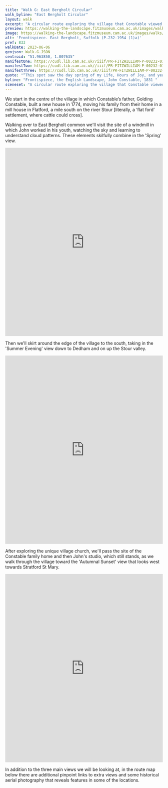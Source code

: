 ```yaml
---
title: "Walk G: East Bergholt Circular"
walk_byline: "East Bergholt Circular"
layout: walk
excerpt: "A circular route exploring the village that Constable viewed as the origin of his fame."
preview: https://walking-the-landscape.fitzmuseum.cam.ac.uk/images/walks/PR-FITZWILLIAM-P-00232-01954-00001-A-000-00001_crop_preview.jpg
image: https://walking-the-landscape.fitzmuseum.cam.ac.uk/images/walks//PR-FITZWILLIAM-P-00232-01954-00001-A-000-00001_crop.jpg
alt: 'Frontispiece. East Bergholt, Suffolk (P.232-1954 (1)a)'
pref: 833
walkDate: 2023-06-06
geojson: Walk-G.JSON
centroid: "51.963850, 1.007635"
manifestOne: https://cudl.lib.cam.ac.uk//iiif/PR-FITZWILLIAM-P-00232-01954-00001-B
manifestTwo: https://cudl.lib.cam.ac.uk//iiif/PR-FITZWILLIAM-P-00232-01954-00002-B
manifestThree: https://cudl.lib.cam.ac.uk//iiif/PR-FITZWILLIAM-P-00232-01954-00001-C
quote: "“This spot saw the day spring of my Life, Hours of Joy, and years of Happiness, This place first tinged my boyish fancy with a love of the art, This place was the origin of my fame."
byline: "Frontispiece, the English Landscape, John Constable, 1831 "
sceneset: "A circular route exploring the village that Constable viewed as the origin of his fame."
---
```

We start in the centre of the village in which Constable’s father, Golding Constable, built a new house in 1774, moving his family from their home in a mill house in Flatford, a mile south on the river Stour [literally, a ‘flat ford’ settlement, where cattle could cross].

Walking over to East Bergholt common we'll visit the site of a windmill in which John worked in his youth, watching the sky and learning to understand cloud patterns. These elements skilfully combine in the 'Spring' view.

<iframe src="https://fitzmuseum.cam.ac.uk/uv.html#?manifest={{ page.manifestOne }}&c=0&m=0&cv=0&config=&locales=en-GB:English (GB),cy-GB:Cymraeg,fr-FR:Français (FR),pl-PL:Polski,sv-SE:Svenska&r=0" width="100%" height="600" allowfullscreen frameborder="0"></iframe>

Then we'll skirt around the edge of the village to the south, taking in the 'Summer Evening' view down to Dedham and on up the Stour valley.

<iframe src="https://fitzmuseum.cam.ac.uk/uv.html#?manifest={{ page.manifestTwo }}&c=0&m=0&cv=0&config=&locales=en-GB:English (GB),cy-GB:Cymraeg,fr-FR:Français (FR),pl-PL:Polski,sv-SE:Svenska&r=0" width="100%" height="600" allowfullscreen frameborder="0"></iframe>

After exploring the unique village church, we'll pass the site of the Constable family home and then John's studio, which still stands, as we walk through the village toward the 'Autumnal Sunset' view that looks west towards Stratford St Mary.

<iframe src="https://fitzmuseum.cam.ac.uk/uv.html#?manifest={{ page.manifestThree }}&c=0&m=0&cv=0&config=&locales=en-GB:English (GB),cy-GB:Cymraeg,fr-FR:Français (FR),pl-PL:Polski,sv-SE:Svenska&r=0" width="100%" height="600" allowfullscreen frameborder="0"></iframe>

In addition to the three main views we will be looking at, in the route map below there are additional pinpoint links to extra views and some historical aerial photography that reveals features in some of the locations.
